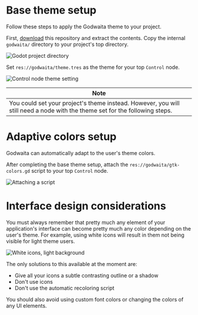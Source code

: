 # Base theme setup

Follow these steps to apply the Godwaita theme to your project.

First, [download](https://gitlab.com/zehkira/godwaita/-/archive/master/godwaita-master.zip) this repository and extract the contents. Copy the internal `godwaita/` directory to your project's top directory.

![Godot project directory](https://gitlab.com/zehkira/godwaita/-/raw/master/assets/docs/1.png)

Set `res://godwaita/theme.tres` as the theme for your top `Control` node.

![Control node theme setting](https://gitlab.com/zehkira/godwaita/-/raw/master/assets/docs/2.png)

|Note|
|-|
|You could set your project's theme instead. However, you will still need a node with the theme set for the following steps.|

# Adaptive colors setup

Godwaita can automatically adapt to the user's theme colors.

After completing the base theme setup, attach the `res://godwaita/gtk-colors.gd` script to your top `Control` node.

![Attaching a script](https://gitlab.com/zehkira/godwaita/-/raw/master/assets/docs/3.png)

# Interface design considerations

You must always remember that pretty much any element of your application's interface can become pretty much any color depending on the user's theme. For example, using white icons will result in them not being visible for light theme users.

![White icons, light background](https://gitlab.com/zehkira/godwaita/-/raw/master/assets/docs/6.png)

The only solutions to this available at the moment are:
* Give all your icons a subtle contrasting outline or a shadow
* Don't use icons
* Don't use the automatic recoloring script

You should also avoid using custom font colors or changing the colors of any UI elements.
